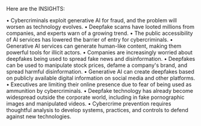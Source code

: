 Here are the INSIGHTS:

• Cybercriminals exploit generative AI for fraud, and the problem will worsen as technology evolves.
• Deepfake scams have looted millions from companies, and experts warn of a growing trend.
• The public accessibility of AI services has lowered the barrier of entry for cybercriminals.
• Generative AI services can generate human-like content, making them powerful tools for illicit actors.
• Companies are increasingly worried about deepfakes being used to spread fake news and disinformation.
• Deepfakes can be used to manipulate stock prices, defame a company's brand, and spread harmful disinformation.
• Generative AI can create deepfakes based on publicly available digital information on social media and other platforms.
• Executives are limiting their online presence due to fear of being used as ammunition by cybercriminals.
• Deepfake technology has already become widespread outside the corporate world, including in fake pornographic images and manipulated videos.
• Cybercrime prevention requires thoughtful analysis to develop systems, practices, and controls to defend against new technologies.
